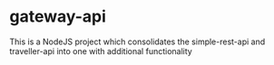 # gateway-api
This is a NodeJS project which consolidates the simple-rest-api and traveller-api into one with additional functionality
